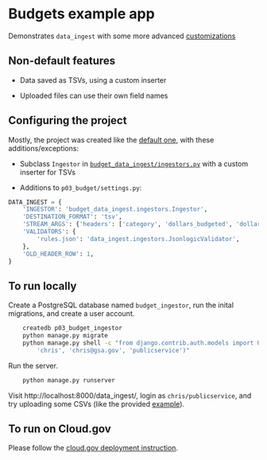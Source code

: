 
# Budgets example app

Demonstrates `data_ingest` with some more advanced [customizations](../../docs/customize.md)

## Non-default features

- Data saved as TSVs, using a custom inserter

- Uploaded files can use their own field names 

## Configuring the project

Mostly, the project was created like the [default one](../defaults/README.md), with these
additions/exceptions:

- Subclass `Ingestor` in [`budget_data_ingest/ingestors.py`](budget_data_ingest/ingestors.py)
  with a custom inserter for TSVs
  
- Additions to `p03_budget/settings.py`:

```python
DATA_INGEST = {
    'INGESTOR': 'budget_data_ingest.ingestors.Ingestor',
    'DESTINATION_FORMAT': 'tsv',
    'STREAM_ARGS': {'headers': ['category', 'dollars_budgeted', 'dollars_spent', ]},
    'VALIDATORS': {
        'rules.json': 'data_ingest.ingestors.JsonlogicValidator',
    },
    'OLD_HEADER_ROW': 1,
}
```

## To run locally

Create a PostgreSQL database named `budget_ingestor`, run the inital migrations, and
create a user account.

```bash
    createdb p03_budget_ingestor
    python manage.py migrate
    python manage.py shell -c "from django.contrib.auth.models import User; User.objects.create_user(
        'chris', 'chris@gsa.gov', 'publicservice')"
```

Run the server.

```bash
    python manage.py runserver
```

Visit http://localhost:8000/data_ingest/, login as `chris/publicservice`, and try uploading
some CSVs (like the provided [example](budget.csv)).

## To run on Cloud.gov

Please follow the [cloud.gov deployment instruction](../cloud.gov.md).
